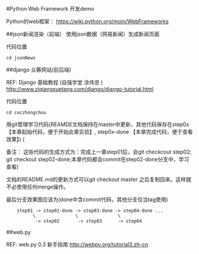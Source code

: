 #Python Web Framework 开发demo


Python的web框架： https://wiki.python.org/moin/WebFrameworks

##json新闻渲染（前端）
使用json数据（网易新闻）生成新闻页面

代码位置
```
cd jsonNews
```

##django 众筹网站(前后端)

REF: Django 基础教程 (自强学堂 涂伟忠 ) http://www.ziqiangxuetang.com/django/django-tutorial.html

代码位置
```
cd cuczhongchou
```

用git管理学习代码(REAMDE文档保持在master中更新，其他代码保存在step0x【本章起始代码，便于开始此章实验】, step0x-done 【本章完成代码，便于查看效果】) (

备注：
这些代码的生成方式为：完成上一章step01后，会git checkcout step02; git checkout step02-done;本章代码都会commit在step02-done分支中，学习查看)

文档的README.md的更新方式可以git checkout master 之后复制回来。这样就不必使用任何merge操作。

最后分支效果图应该为(done中含commit代码，其他分支仅当tag使用)

```
    step01 -> step02-done -> step03-done -> step04-done ... 
          \               \               \
           -> step02       -> step03      -> step04
```



##web.py

REF: web.py 0.3 新手指南 http://webpy.org/tutorial3.zh-cn